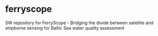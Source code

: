 ferryscope
==========

SW repository for FerryScope - Bridging the divide between satellite and shipborne sensing for Baltic Sea water quality assessment
